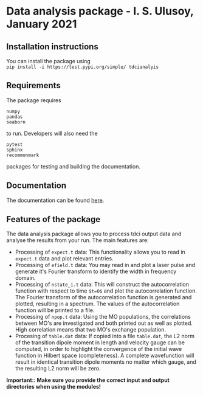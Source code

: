 # Data analysis package - I. S. Ulusoy, January 2021
## Installation instructions
You can install the package using   
`pip install -i https://test.pypi.org/simple/ tdcianalyis`

## Requirements
The package requires 
```
numpy
pandas
seaborn
```
to run. Developers will also need the 
```
pytest
sphinx
recommonmark
```
packages for testing and building the documentation.

## Documentation
The documentation can be found [here](https://tdci-analysis.readthedocs.io/en/latest/).

## Features of the package

The data analysis package allows you to process tdci output data and analyse the results from your run. The main features are:
- Processing of `expect.t` data: This functionality allows you to read in `expect.t` data and plot relevant entries.
- Processing of `efield.t` data: You may read in and plot a laser pulse and generate it's Fourier transform to identify the width in frequency domain.
- Processing of `nstate_i.t` data: This will construct the autocorrelation function with respect to time `$t=0$` and plot the autocorrelation function. The Fourier transform of the autocorrelation function is generated and plotted, resulting in a spectrum. The values of the autocorrelation function will be printed to a file.
- Processing of `npop.t` data: Using the MO populations, the correlations between MO's are investigated and both printed out as well as plotted. High correlation means that two MO's exchange population.
- Procesing of `table.dat` data: If copied into a file `table.dat`, the L2 norm of the transition dipole moment in length and velocity gauge can be computed, in order to highlight the convergence of the initial wave function in Hilbert space (completeness). A complete wavefunction will result in identical transition dipole moments no matter which gauge, and the resulting L2 norm will be zero.

**Important:: Make sure you provide the correct input and output directories when using the modules!**
